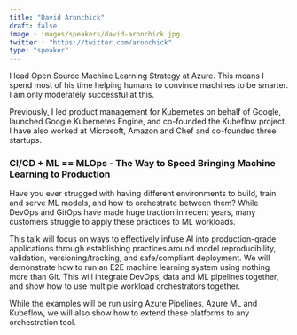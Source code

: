 ```yaml
---
title: "David Aronchick"
draft: false
image : images/speakers/david-aronchick.jpg
twitter : "https://twitter.com/aronchick"
type: "speaker"
---
```


I lead Open Source Machine Learning Strategy at Azure. This means I spend most of his time helping humans to convince machines to be smarter. I am only moderately successful at this.

Previously, I led product management for Kubernetes on behalf of Google, launched Google Kubernetes Engine, and co-founded the Kubeflow project. I have also worked at Microsoft, Amazon and Chef and co-founded three startups.

### CI/CD + ML == MLOps - The Way to Speed Bringing Machine Learning to Production

Have you ever strugged with having different environments to build, train and serve ML models, and how to orchestrate between them? While DevOps and GitOps have made huge traction in recent years, many customers struggle to apply these practices to ML workloads.

This talk will focus on ways to effectively infuse AI into production-grade applications through establishing practices around model reproducibility, validation, versioning/tracking, and safe/compliant deployment. We will demonstrate how to run an E2E machine learning system using nothing more than Git. This will integrate DevOps, data and ML pipelines together, and show how to use multiple workload orchestrators together.

While the examples will be run using Azure Pipelines, Azure ML and Kubeflow, we will also show how to extend these platforms to any orchestration tool.
